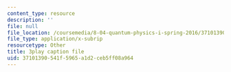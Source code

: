 ```yaml
---
content_type: resource
description: ''
file: null
file_location: /coursemedia/8-04-quantum-physics-i-spring-2016/37101390541f5965a1d2ceb5ff08a964_1dW_izzvfOk.vtt
file_type: application/x-subrip
resourcetype: Other
title: 3play caption file
uid: 37101390-541f-5965-a1d2-ceb5ff08a964
---
```

